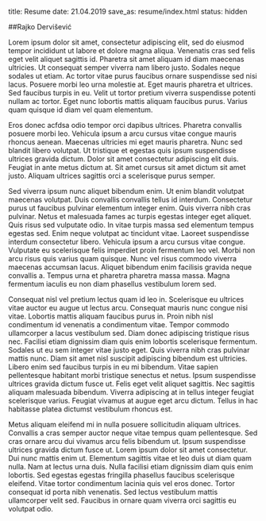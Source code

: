 title: Resume
date: 21.04.2019
save_as: resume/index.html
status: hidden

##Rajko Dervišević

Lorem ipsum dolor sit amet, consectetur adipiscing elit, sed do eiusmod tempor incididunt ut labore et dolore magna aliqua. Venenatis cras sed felis eget velit aliquet sagittis id. Pharetra sit amet aliquam id diam maecenas ultricies. Ut consequat semper viverra nam libero justo. Sodales neque sodales ut etiam. Ac tortor vitae purus faucibus ornare suspendisse sed nisi lacus. Posuere morbi leo urna molestie at. Eget mauris pharetra et ultrices. Sed faucibus turpis in eu. Velit ut tortor pretium viverra suspendisse potenti nullam ac tortor. Eget nunc lobortis mattis aliquam faucibus purus. Varius quam quisque id diam vel quam elementum.

Eros donec acfdsa odio tempor orci dapibus ultrices. Pharetra convallis posuere morbi leo. Vehicula ipsum a arcu cursus vitae congue mauris rhoncus aenean. Maecenas ultricies mi eget mauris pharetra. Nunc sed blandit libero volutpat. Ut tristique et egestas quis ipsum suspendisse ultrices gravida dictum. Dolor sit amet consectetur adipiscing elit duis. Feugiat in ante metus dictum at. Sit amet cursus sit amet dictum sit amet justo. Aliquam ultrices sagittis orci a scelerisque purus semper.

Sed viverra ipsum nunc aliquet bibendum enim. Ut enim blandit volutpat maecenas volutpat. Duis convallis convallis tellus id interdum. Consectetur purus ut faucibus pulvinar elementum integer enim. Quis viverra nibh cras pulvinar. Netus et malesuada fames ac turpis egestas integer eget aliquet. Quis risus sed vulputate odio. In vitae turpis massa sed elementum tempus egestas sed. Enim neque volutpat ac tincidunt vitae. Laoreet suspendisse interdum consectetur libero. Vehicula ipsum a arcu cursus vitae congue. Vulputate eu scelerisque felis imperdiet proin fermentum leo vel. Morbi non arcu risus quis varius quam quisque. Nunc vel risus commodo viverra maecenas accumsan lacus. Aliquet bibendum enim facilisis gravida neque convallis a. Tempus urna et pharetra pharetra massa massa. Magna fermentum iaculis eu non diam phasellus vestibulum lorem sed.

Consequat nisl vel pretium lectus quam id leo in. Scelerisque eu ultrices vitae auctor eu augue ut lectus arcu. Consequat mauris nunc congue nisi vitae. Lobortis mattis aliquam faucibus purus in. Proin nibh nisl condimentum id venenatis a condimentum vitae. Tempor commodo ullamcorper a lacus vestibulum sed. Diam donec adipiscing tristique risus nec. Facilisi etiam dignissim diam quis enim lobortis scelerisque fermentum. Sodales ut eu sem integer vitae justo eget. Quis viverra nibh cras pulvinar mattis nunc. Diam sit amet nisl suscipit adipiscing bibendum est ultricies. Libero enim sed faucibus turpis in eu mi bibendum. Vitae sapien pellentesque habitant morbi tristique senectus et netus. Ipsum suspendisse ultrices gravida dictum fusce ut. Felis eget velit aliquet sagittis. Nec sagittis aliquam malesuada bibendum. Viverra adipiscing at in tellus integer feugiat scelerisque varius. Feugiat vivamus at augue eget arcu dictum. Tellus in hac habitasse platea dictumst vestibulum rhoncus est.

Metus aliquam eleifend mi in nulla posuere sollicitudin aliquam ultrices. Convallis a cras semper auctor neque vitae tempus quam pellentesque. Sed cras ornare arcu dui vivamus arcu felis bibendum ut. Ipsum suspendisse ultrices gravida dictum fusce ut. Lorem ipsum dolor sit amet consectetur. Dui nunc mattis enim ut. Elementum sagittis vitae et leo duis ut diam quam nulla. Nam at lectus urna duis. Nulla facilisi etiam dignissim diam quis enim lobortis. Sed egestas egestas fringilla phasellus faucibus scelerisque eleifend. Vitae tortor condimentum lacinia quis vel eros donec. Tortor consequat id porta nibh venenatis. Sed lectus vestibulum mattis ullamcorper velit sed. Faucibus in ornare quam viverra orci sagittis eu volutpat odio.
